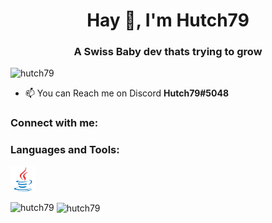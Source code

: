 <h1 align="center">Hay 👋, I'm Hutch79</h1>
<h3 align="center">A Swiss Baby dev thats trying to grow</h3>

<p align="left"> <img src="https://komarev.com/ghpvc/?username=hutch79&label=Profile%20views&color=0e75b6&style=flat" alt="hutch79" /> </p>

- 📫 You can Reach me on Discord **Hutch79#5048**

<h3 align="left">Connect with me:</h3>
<p align="left">
</p>

<h3 align="left">Languages and Tools:</h3>
<p align="left"> <a href="https://www.java.com" target="_blank" rel="noreferrer"> <img src="https://raw.githubusercontent.com/devicons/devicon/master/icons/java/java-original.svg" alt="java" width="40" height="40"/> </a> </p>

<p><img align="left" src="https://github-readme-stats.vercel.app/api/top-langs?username=hutch79&show_icons=true&locale=en&layout=compact" alt="hutch79" /></p>

<p>&nbsp;<img align="center" src="https://github-readme-stats.vercel.app/api?username=hutch79&show_icons=true&locale=en" alt="hutch79" /></p>
